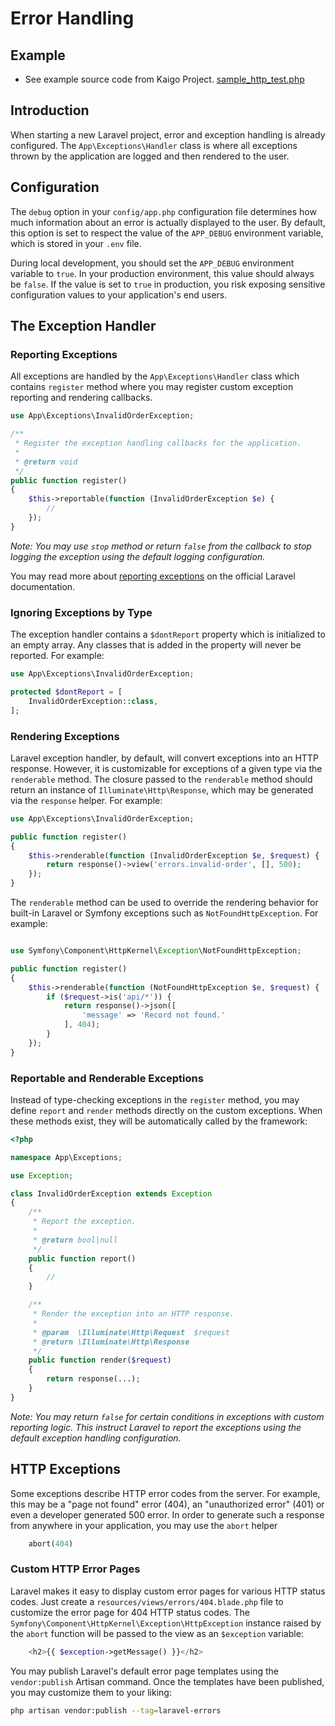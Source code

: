 # Error Handling

## Example
 - See example source code from Kaigo Project. [sample_http_test.php](src/sample_error_handling.php)

## Introduction
When starting a new Laravel project, error and exception handling is already configured. The `App\Exceptions\Handler` class is where all exceptions thrown by the application are logged and then rendered to the user.

## Configuration
The `debug` option in your `config/app.php` configuration file determines how much information about an error is actually displayed to the user. By default, this option is set to respect the value of the `APP_DEBUG` environment variable, which is stored in your `.env` file.

During local development, you should set the `APP_DEBUG` environment variable to `true`. In your production environment, this value should always be `false`. If the value is set to `true` in production, you risk exposing sensitive configuration values to your application's end users.

## The Exception Handler
### Reporting Exceptions
All exceptions are handled by the `App\Exceptions\Handler` class which contains `register` method where you may register custom exception reporting and rendering callbacks.
```php
use App\Exceptions\InvalidOrderException;

/**
 * Register the exception handling callbacks for the application.
 *
 * @return void
 */
public function register()
{
    $this->reportable(function (InvalidOrderException $e) {
        //
    });
}
```

_Note: You may use `stop` method or return `false` from the callback to stop logging the exception using the default logging configuration._

You may read more about [reporting exceptions](https://laravel.com/docs/8.x/errors#reporting-exceptions) on the official Laravel documentation.

### Ignoring Exceptions by Type
The exception handler contains a `$dontReport` property which is initialized to an empty array. Any classes that is added in the property will never be reported. For example:
```php
use App\Exceptions\InvalidOrderException;

protected $dontReport = [
    InvalidOrderException::class,
];
```

### Rendering Exceptions
Laravel exception handler, by default, will convert exceptions into an HTTP response. However, it is customizable for exceptions of a given type via the `renderable` method.
The closure passed to the `renderable` method should return an instance of `Illuminate\Http\Response`, which may be generated via the `response` helper. For example:
```php
use App\Exceptions\InvalidOrderException;

public function register()
{
    $this->renderable(function (InvalidOrderException $e, $request) {
        return response()->view('errors.invalid-order', [], 500);
    });
}
```

The `renderable` method can be used to override the rendering behavior for built-in Laravel or Symfony exceptions such as `NotFoundHttpException`. For example:
```php

use Symfony\Component\HttpKernel\Exception\NotFoundHttpException;

public function register()
{
    $this->renderable(function (NotFoundHttpException $e, $request) {
        if ($request->is('api/*')) {
            return response()->json([
                'message' => 'Record not found.'
            ], 404);
        }
    });
}
```

### Reportable and Renderable Exceptions
Instead of type-checking exceptions in the `register` method, you may define `report` and `render` methods directly on the custom exceptions. When these methods exist, they will be automatically called by the framework:
```php
<?php

namespace App\Exceptions;

use Exception;

class InvalidOrderException extends Exception
{
    /**
     * Report the exception.
     *
     * @return bool|null
     */
    public function report()
    {
        //
    }

    /**
     * Render the exception into an HTTP response.
     *
     * @param  \Illuminate\Http\Request  $request
     * @return \Illuminate\Http\Response
     */
    public function render($request)
    {
        return response(...);
    }
}
```

_Note: You may return `false` for certain conditions in exceptions with custom reporting logic. This instruct Laravel to report the exceptions using the default exception handling configuration._

## HTTP Exceptions
Some exceptions describe HTTP error codes from the server. For example, this may be a "page not found" error (404), an "unauthorized error" (401) or even a developer generated 500 error. In order to generate such a response from anywhere in your application, you may use the `abort` helper
```php
    abort(404)
```

### Custom HTTP Error Pages
Laravel makes it easy to display custom error pages for various HTTP status codes. Just create a `resources/views/errors/404.blade.php` file to customize the error page for 404 HTTP status codes. The `Symfony\Component\HttpKernel\Exception\HttpException` instance raised by the `abort` function will be passed to the view as an `$exception` variable:
```php
    <h2>{{ $exception->getMessage() }}</h2>
```

You may publish Laravel's default error page templates using the `vendor:publish` Artisan command. Once the templates have been published, you may customize them to your liking:
```bash
php artisan vendor:publish --tag=laravel-errors
```
